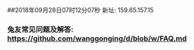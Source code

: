 ##2018年09月28日07时12分07秒 新址: 159.65.157.15
### 兔友常见问题及解答: https://github.com/wanggonging/d/blob/w/FAQ.md
